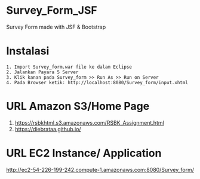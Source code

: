 # Survey_Form_JSF
Survey Form made with JSF &amp; Bootstrap

# Instalasi
	1. Import Survey_form.war file ke dalam Eclipse
	2. Jalankan Payara 5 Server
	3. Klik kanan pada Survey_form >> Run As >> Run on Server
	4. Pada Browser ketik: http://localhost:8080/Survey_form/input.xhtml

# URL Amazon S3/Home Page
1. https://rsbkhtml.s3.amazonaws.com/RSBK_Assignment.html
2. https://diebrataa.github.io/

# URL EC2 Instance/ Application
http://ec2-54-226-199-242.compute-1.amazonaws.com:8080/Survey_form/
